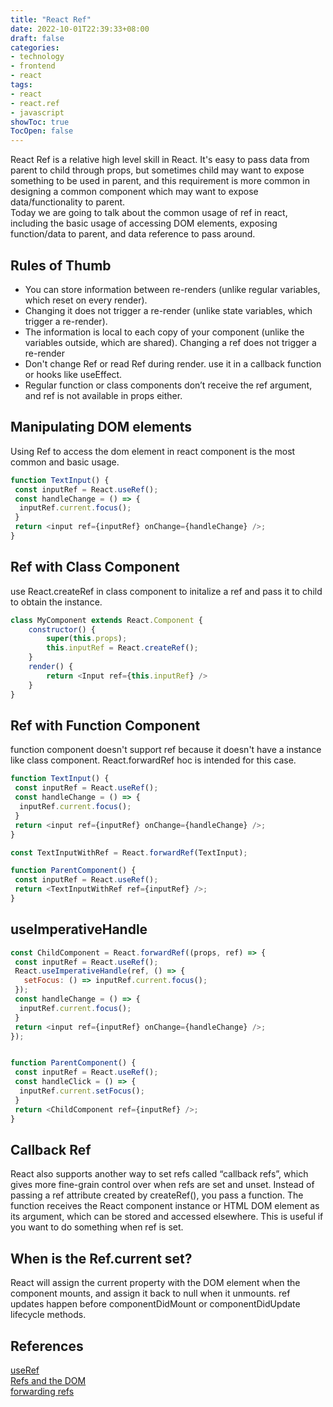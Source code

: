 ```yaml
---
title: "React Ref"
date: 2022-10-01T22:39:33+08:00
draft: false 
categories: 
- technology
- frontend
- react
tags: 
- react
- react.ref
- javascript
showToc: true
TocOpen: false
---
```


React Ref is a relative high level skill in React. It's easy to pass data from parent to child through props, but sometimes child may want to expose something to be used in parent, and this requirement is more common in designing a common component which may want to expose data/functionality to parent.  
Today we are going to talk about the common usage of ref in react, including the basic usage of accessing DOM elements, exposing function/data to parent, and data reference to pass around.

## Rules of Thumb

* You can store information between re-renders (unlike regular variables, which reset on every render).
* Changing it does not trigger a re-render (unlike state variables, which trigger a re-render).
* The information is local to each copy of your component (unlike the variables outside, which are shared). Changing a ref does not trigger a re-render
* Don't change Ref or read Ref during render. use it in a callback function or hooks like useEffect.
* Regular function or class components don’t receive the ref argument, and ref is not available in props either.

## Manipulating DOM elements

Using Ref to access the dom element in react component is the most common and basic usage.

```javascript
function TextInput() {
 const inputRef = React.useRef();
 const handleChange = () => {
  inputRef.current.focus();
 }
 return <input ref={inputRef} onChange={handleChange} />;
}
```


## Ref with Class Component

use React.createRef in class component to initalize a ref and pass it to child to obtain the instance.

```javascript
class MyComponent extends React.Component {
    constructor() {
        super(this.props);
        this.inputRef = React.createRef();
    }
    render() {
        return <Input ref={this.inputRef} />
    }
}
```

## Ref with Function Component

function component doesn't support ref because it doesn't have a instance like class component. React.forwardRef hoc is intended for this case. 

```javascript
function TextInput() {
 const inputRef = React.useRef();
 const handleChange = () => {
  inputRef.current.focus();
 }
 return <input ref={inputRef} onChange={handleChange} />;
}

const TextInputWithRef = React.forwardRef(TextInput);

function ParentComponent() {
 const inputRef = React.useRef();
 return <TextInputWithRef ref={inputRef} />;
}

```

## useImperativeHandle

```javascript
const ChildComponent = React.forwardRef((props, ref) => {
 const inputRef = React.useRef();
 React.useImperativeHandle(ref, () => {
   setFocus: () => inputRef.current.focus();
 });
 const handleChange = () => {
  inputRef.current.focus();
 }
 return <input ref={inputRef} onChange={handleChange} />;
});


function ParentComponent() {
 const inputRef = React.useRef();
 const handleClick = () => {
  inputRef.current.setFocus();
 }
 return <ChildComponent ref={inputRef} />;
}

```

## Callback Ref

React also supports another way to set refs called “callback refs”, which gives more fine-grain control over when refs are set and unset. Instead of passing a ref attribute created by createRef(), you pass a function. The function receives the React component instance or HTML DOM element as its argument, which can be stored and accessed elsewhere. This is useful if you want to do something when ref is set.

## When is the Ref.current set?

React will assign the current property with the DOM element when the component mounts, and assign it back to null when it unmounts. ref updates happen before componentDidMount or componentDidUpdate lifecycle methods.

## References
[useRef](https://beta.reactjs.org/apis/react/useRef)  
[Refs and the DOM](https://reactjs.org/docs/refs-and-the-dom.html)  
[forwarding refs](https://reactjs.org/docs/forwarding-refs.html)  
